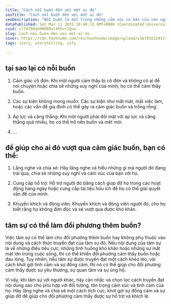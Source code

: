 ```yaml
---
title: "Cách nỗi buồn đến với một ai đó"
seoTitle: "Cách nỗi buồn đến với một ai đó"
seoDescription: "Nỗi buồn là một trong những cảm xúc cơ bản của con người và có thể xảy ra trong nhiều tình huống khác nhau."
datePublished: Sat Mar 11 2023 16:40:11 GMT+0000 (Coordinated Universal Time)
cuid: clf4706qk00080al455ur7guw
slug: cach-noi-buon-den-voi-mot-ai-do
cover: https://cdn.hashnode.com/res/hashnode/image/upload/v1678553241745/714acd84-887e-4073-aeb0-152571118b02.jpeg
tags: story, storytelling, jofy

---
```


## tại sao lại có nỗi buồn

1. Cảm giác cô đơn: Khi một người cảm thấy bị cô đơn và không có ai để nói chuyện hoặc chia sẻ những suy nghĩ của mình, họ có thể cảm thấy buồn.
    
2. Các sự kiện không mong muốn: Các sự kiện như mất mát, mất việc làm, hoặc các vấn đề gia đình có thể gây ra cảm giác buồn và trống rỗng.
    
3. Áp lực và căng thẳng: Khi một người phải đối mặt với áp lực và căng thẳng quá nhiều, họ có thể trở nên buồn và mệt mỏi.
    
4. ...
    

## để giúp cho ai đó vượt qua cảm giác buồn, bạn có thể:

1. Lắng nghe và chia sẻ: Hãy lắng nghe và hiểu những gì mà người đó đang trải qua, chia sẻ những suy nghĩ và cảm xúc của bạn với họ.
    
2. Cung cấp hỗ trợ: Hỗ trợ người đó bằng cách giúp đỡ họ trong các hoạt động hàng ngày hoặc cung cấp tài liệu hữu ích để họ có thể giải quyết vấn đề của mình.
    
3. Khuyến khích và động viên: Khuyến khích và động viên người đó, cho họ biết rằng họ không đơn độc và sẽ vượt qua được khó khăn.
    

## tâm sự có thể làm đối phương thêm buồn?

Việc tâm sự có thể làm cho đối phương thêm buồn hay không phụ thuộc vào nội dung và cách thức truyền đạt của tâm sự đó. Nếu nội dung của tâm sự là về những điều tiêu cực, những tình huống khó khăn hoặc những sự mất mát lớn trong cuộc sống, thì có thể khiến đối phương cảm thấy buồn hoặc đau lòng. Tuy nhiên, nếu tâm sự được truyền đạt một cách khéo léo, vài cách khơi gợi tình cảm và sự đồng cảm, thì nó có thể giúp cho đối phương cảm thấy được sự yêu thương, sự quan tâm và sự ủng hộ.

Vì vậy, khi tâm sự với người khác, hãy cân nhắc và chọn lọc cách truyền đạt nội dung sao cho phù hợp với đối tượng, tôn trọng cảm xúc và tình cảm của họ. Hãy lắng nghe và chia sẻ một cách tích cực, khơi gợi sự đồng cảm và sự giúp đỡ để giúp cho đối phương cảm thấy được sự hỗ trợ và khích lệ.